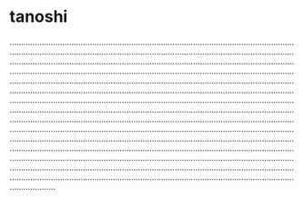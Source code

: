 # tanoshi
........................................................................................................................................................................................................................................................................................................................................................................................................................................................................................................................................................................................................................................................................................................................................................................................................................................................................................................................................................................................................................................................................................................................................................................................................................................................................................................................................................................................................................................................................................................................................................................................................................................................................................................................................................................................................................................................................................................................................................